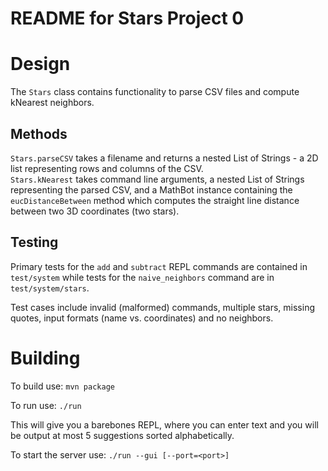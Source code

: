 # README for Stars Project 0

# Design
The `Stars` class contains functionality to parse CSV files and compute kNearest neighbors.

## Methods
`Stars.parseCSV` takes a filename and returns a nested List of Strings - a 2D list representing rows and columns of the CSV.  
`Stars.kNearest` takes command line arguments, a nested List of Strings representing the parsed CSV, and a MathBot instance containing the `eucDistanceBetween` method which computes the straight line distance between two 3D coordinates (two stars).

## Testing
Primary tests for the `add` and `subtract` REPL commands are contained in `test/system` while tests for the `naive_neighbors` command are in `test/system/stars`.

Test cases include invalid (malformed) commands, multiple stars, missing quotes, input formats (name vs. coordinates) and no neighbors.

# Building

To build use:
`mvn package`

To run use:
`./run`

This will give you a barebones REPL, where you can enter text and you will be output at most 5 suggestions sorted alphabetically.

To start the server use:
`./run --gui [--port=<port>]`
